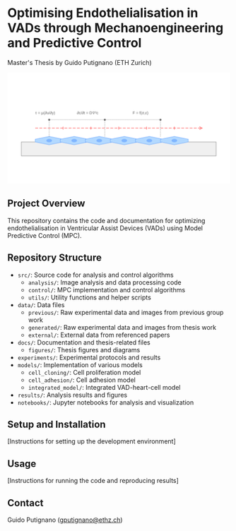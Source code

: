 # Optimising Endothelialisation in VADs through Mechanoengineering and Predictive Control

Master's Thesis by Guido Putignano (ETH Zurich)

![Endothelial System with Control](docs/figures/endothelial-system.svg)

## Project Overview
This repository contains the code and documentation for optimizing endothelialisation in Ventricular Assist Devices (VADs) using Model Predictive Control (MPC).

## Repository Structure
- `src/`: Source code for analysis and control algorithms
  - `analysis/`: Image analysis and data processing code
  - `control/`: MPC implementation and control algorithms
  - `utils/`: Utility functions and helper scripts
- `data/`: Data files
  - `previous/`: Raw experimental data and images from previous group work
  - `generated/`: Raw experimental data and images from thesis work
  - `external/`: External data from referenced papers
- `docs/`: Documentation and thesis-related files
  - `figures/`: Thesis figures and diagrams
- `experiments/`: Experimental protocols and results
- `models/`: Implementation of various models
  - `cell_cloning/`: Cell proliferation model
  - `cell_adhesion/`: Cell adhesion model
  - `integrated_model/`: Integrated VAD-heart-cell model
- `results/`: Analysis results and figures
- `notebooks/`: Jupyter notebooks for analysis and visualization

## Setup and Installation
[Instructions for setting up the development environment]

## Usage
[Instructions for running the code and reproducing results]

## Contact
Guido Putignano (gputignano@ethz.ch)
